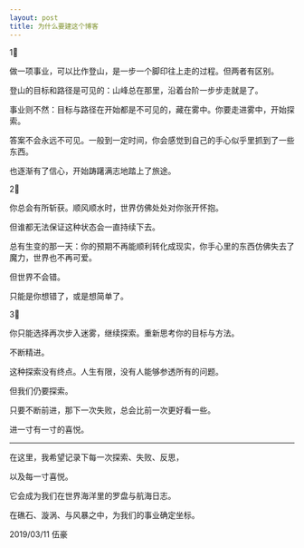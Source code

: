 ```yaml
---
layout: post
title: 为什么要建这个博客
---
```


1⃣️

做一项事业，可以比作登山，是一步一个脚印往上走的过程。但两者有区别。

登山的目标和路径是可见的：山峰总在那里，沿着台阶一步步走就是了。

事业则不然：目标与路径在开始都是不可见的，藏在雾中。你要走进雾中，开始探索。

答案不会永远不可见。一般到一定时间，你会感觉到自己的手心似乎里抓到了一些东西。

也逐渐有了信心，开始踌躇满志地踏上了旅途。

2⃣️

你总会有所斩获。顺风顺水时，世界仿佛处处对你张开怀抱。

但谁都无法保证这种状态会一直持续下去。

总有生变的那一天：你的预期不再能顺利转化成现实，你手心里的东西仿佛失去了魔力，世界也不再可爱。

但世界不会错。

只能是你想错了，或是想简单了。

3⃣️

你只能选择再次步入迷雾，继续探索。重新思考你的目标与方法。

不断精进。

这种探索没有终点。人生有限，没有人能够参透所有的问题。

但我们仍要探索。

只要不断前进，那下一次失败，总会比前一次更好看一些。

进一寸有一寸的喜悦。

- - - -

在这里，我希望记录下每一次探索、失败、反思，

以及每一寸喜悦。

它会成为我们在世界海洋里的罗盘与航海日志。

在礁石、漩涡、与风暴之中，为我们的事业确定坐标。

2019/03/11
伍豪
